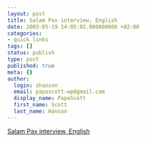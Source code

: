 ```yaml
---
layout: post
title: Salam Pax interview, English
date: 2003-05-19 14:05:02.000000000 +02:00
categories:
- quick links
tags: []
status: publish
type: post
published: true
meta: {}
author:
  login: shanson
  email: papascott-wp@gmail.com
  display_name: PapaScott
  first_name: Scott
  last_name: Hanson
---
```

<p><a title="BuzzMachine... by Jeff Jarvis" href="http://www.buzzmachine.com/archives/2003_05.html#003807">Salam Pax interview, English</a></p>
